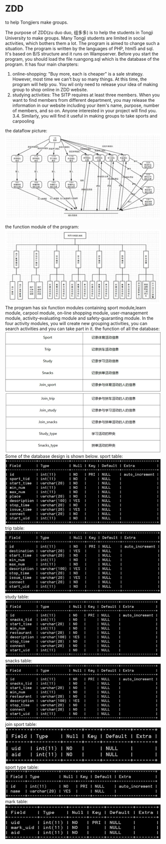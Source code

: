 # ZDD
to help Tongjiers make groups.

  The purpose of ZDD(zu duo duo, 组多多) is to help the students in Tongji University to make groups. Many Tongji
students are limited in social activities, which bothers them a lot. The program is aimed to change such
a situation. The program is written by the languages of PHP, html5 and sql. It's based on B/S structure and it runs
on Wampserver. Before you start the program, you should load the file ruangong.sql which is the database of the program.
It has four main charpters: 

  1. online-shopping: "Buy more, each is cheaper" is a sale strategy. However, most time we can't buy so many
things. At this time, the program will help you. You wil only need to release your idea of making group to
shop online in ZDD website. 
  2. studying activities: The SITP requires at least three members. When you want to find members from different
department, you may release the information in our website including your item's name, purpose, number of members,
and so on. Anyone interested in your project will find you.
  3.4. Similarly, you will find it useful in making groups to take sports and carpooling

the dataflow picture:
![oooops!!](https://github.com/hooser/ZDD/blob/master/pictures/p1.JPG)

the function module of the program:
![oooops!!](https://github.com/hooser/ZDD/blob/master/pictures/p_function.JPG)
   The program has six function modules containing sport module,learn module, carpool module, on-line shopping module, 
user-management module, activity-evaluating module and safety-guaranting module. In the four activity modules, you will
create new grouping activities, you can search activities and you can take part in it.
    the function of all the database:
    ![oooops!!](https://github.com/hooser/ZDD/blob/master/pictures/dbf1.JPG)
    ![oooops!!](https://github.com/hooser/ZDD/blob/master/pictures/dbf2.JPG)
    Some of the database design is shown below.
    sport table:
    ![oooops!!](https://github.com/hooser/ZDD/blob/master/pictures/sport_table.JPG)
    trip table:
    ![oooops!!](https://github.com/hooser/ZDD/blob/master/pictures/trip_table.JPG)
    study table:
    ![oooops!!](https://github.com/hooser/ZDD/blob/master/pictures/study_table.JPG)
    snacks table:
    ![oooops!!](https://github.com/hooser/ZDD/blob/master/pictures/snacks_table.JPG)
    join sport table:
    ![oooops!!](https://github.com/hooser/ZDD/blob/master/pictures/join_sport_table.JPG)
    sport type table:
    ![oooops!!](https://github.com/hooser/ZDD/blob/master/pictures/sport_type_table.JPG)
    mark table:
    ![oooops!!](https://github.com/hooser/ZDD/blob/master/pictures/mark_table.JPG)
